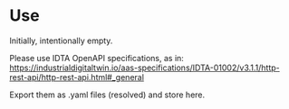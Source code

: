 # Use

Initially, intentionally empty.

Please use IDTA OpenAPI specifications, as in: https://industrialdigitaltwin.io/aas-specifications/IDTA-01002/v3.1.1/http-rest-api/http-rest-api.html#_general

Export them as .yaml files (resolved) and store here.